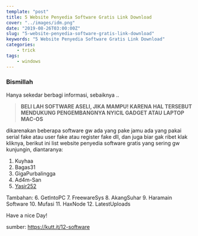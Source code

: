 ```yaml
---
template: "post"
title: 5 Website Penyedia Software Gratis Link Download
cover: "../images/idm.png"
date: "2019-08-26T03:00:00Z"
slug: "5-website-penyedia-software-gratis-link-download"
keywords: "5 Website Penyedia Software Gratis Link Download"
categories: 
    - trick 
tags:
    - windows
---
```


### Bismillah 

Hanya sekedar berbagi informasi, sebaiknya ..

> **BELI LAH SOFTWARE ASELI, JIKA MAMPU! KARENA HAL TERSEBUT MENDUKUNG PENGEMBANGNYA NYICIL GADGET ATAU LAPTOP MAC-OS**

dikarenakan beberapa software gw ada yang pake jamu ada yang pakai serial fake atau user fake atau register fake dll, dan juga biar gak ribet klak kliknya, berikut ini list website penyedia software gratis yang sering gw kunjungin, diantaranya:

1. Kuyhaa
2. Bagas31
3. GigaPurbalingga
4. Ad4m-San
5. [Yasir252](http://go.topidesta-dev.me/sMmJ4m)

Tambahan: 
6. GetIntoPC
7. FreewareSys
8. AkangSuhar
9. Haramain Software
10. Mufasi
11. HaxNode
12. LatestUploads

Have a nice Day!

sumber: https://kutt.it/12-software